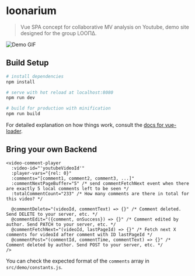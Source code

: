 # loonarium

> Vue SPA concept for collaborative MV analysis on Youtube, demo site designed for the group LOOΠΔ.

![Demo GIF](https://thumbs.gfycat.com/LastMajorIcefish-size_restricted.gif)

## Build Setup

``` bash
# install dependencies
npm install

# serve with hot reload at localhost:8080
npm run dev

# build for production with minification
npm run build
```

For detailed explanation on how things work, consult the [docs for vue-loader](http://vuejs.github.io/vue-loader).


## Bring your own Backend

```
<video-comment-player
  :video-id="'youtubeVideoId'"
  :player-vars="{rel: 0}"
  :comments="[comment1, comment2, comment3, ...]"
  :commentNextPageBuffer="5" /* send commentFetchNext event when there are exactly 5 local comments left to be seen */
  :totalCommentCount="233" /* How many comments are there in total for this video? */

  @commentDelete="(videoId, commentText) => {}" /* Comment deleted. Send DELETE to your server, etc. */
  @commentEdit="({comment, onSuccess}) => {}" /* Comment edited by author. Send PATCH to your server, etc. */
  @commentFetchNext="(videoId, lastPageId) => {}" /* Fetch next X comments for videoId after comment with ID lastPageId */
  @commentPost="(commentId, commentTime, commentText) => {}" /* Comment deleted by author. Send POST to your server, etc. */
/>
```

You can check the expected format of the `comments` array in `src/demo/constants.js`.
